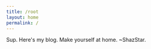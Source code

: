 ```yaml
---
title: /root
layout: home
permalink: /
---
```


Sup. Here's my blog. Make yourself at home. ~ShazStar.
